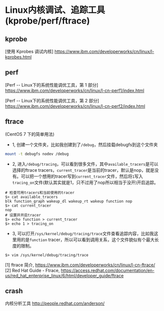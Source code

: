 # Linux内核调试、追踪工具(kprobe/perf/ftrace)

## kprobe
[使用 Kprobes 调试内核] https://www.ibm.com/developerworks/cn/linux/l-kprobes.html

## perf
[Perf -- Linux下的系统性能调优工具，第 1 部分] https://www.ibm.com/developerworks/cn/linux/l-cn-perf1/index.html

[Perf -- Linux下的系统性能调优工具，第 2 部分] 
https://www.ibm.com/developerworks/cn/linux/l-cn-perf2/index.html


## ftrace
(CentOS 7 下的简单用法)

- 1, 创建一个文件夹，比如我创建到了`/debug`，然后挂载debugfs到这个文件夹
```bash
mount -t debugfs nodev /debug
```
- 2, 进入`/debug/tracing`，可以看到很多文件，其中`available_tracers`是可以选择的ftrace tracers，`current_tracer`是当前的tracer，默认是nop，就是没有。可以把一个想用的tracer写到`current_tracer`文件，然后将`1`写入`tracing_on`文件(默认其实就是1，只不过用了nop所以相当于没开)开启追踪。
```
# 检查可用tracers和当前使用的tracer
$> cat available_tracers                                                                                           
blk function_graph wakeup_dl wakeup_rt wakeup function nop
$> cat current_tracer
nop
# 设置并开启tracer
$> echo function > current_tracer
$> echo 1 > tracing_on
```
- 3, 可以打开`/sys/kernel/debug/tracing/trace`文件查看追踪内容，比如我这里用的是`function` tracer，所以可以看到调用关系，这个文件貌似有个最大长度的限制。
```
$> vim /sys/kernel/debug/tracing/trace
```

[1] ftrace 简介, https://www.ibm.com/developerworks/cn/linux/l-cn-ftrace/
[2] Red Hat Guide - Ftrace, https://access.redhat.com/documentation/en-us/red_hat_enterprise_linux/6/html/developer_guide/ftrace


## crash

内核分析工具
http://people.redhat.com/anderson/